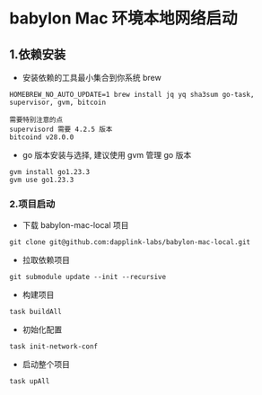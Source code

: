 # babylon Mac 环境本地网络启动


## 1.依赖安装 

- 安装依赖的工具最小集合到你系统 brew
```
HOMEBREW_NO_AUTO_UPDATE=1 brew install jq yq sha3sum go-task, supervisor, gvm, bitcoin

需要特别注意的点
supervisord 需要 4.2.5 版本
bitcoind v28.0.0
```

- go 版本安装与选择, 建议使用 gvm 管理 go 版本
```
gvm install go1.23.3
gvm use go1.23.3
```

### 2.项目启动
- 下载 babylon-mac-local 项目
```
git clone git@github.com:dapplink-labs/babylon-mac-local.git
```

- 拉取依赖项目
```
git submodule update --init --recursive
```

- 构建项目

```
task buildAll
```

- 初始化配置
```
task init-network-conf
```

- 启动整个项目
```
task upAll
```
